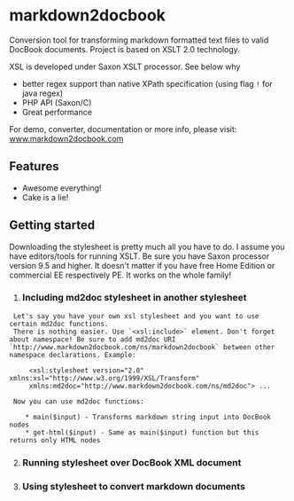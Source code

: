 markdown2docbook
================

Conversion tool for transforming markdown formatted text files to valid DocBook documents. Project is based on XSLT 2.0 technology.

XSL is developed under Saxon XSLT processor. See below why
 
   * better regex support than native XPath specification (using flag `!` for java regex)
   * PHP API (Saxon/C)
   * Great performance

For demo, converter, documentation or more info, please visit:
www.markdown2docbook.com


Features
--------

   * Awesome everything!
   * Cake is a lie!

Getting started
---------------

Downloading the stylesheet is pretty much all you have to do. I assume you have editors/tools for running XSLT. 
Be sure you have Saxon processor version 9.5 and higher. It doesn't matter if you have free Home Edition or commercial EE respectively PE. It works on the whole family! 

   1. ### Including md2doc stylesheet in another stylesheet ###
      
     Let's say you have your own xsl stylesheet and you want to use certain md2doc functions.
     There is nothing easier. Use `<xsl:include>` element. Don't forget about namespace! Be sure to add md2doc URI                `http://www.markdown2docbook.com/ns/markdown2docbook` between other namespace declarations. Example:

         <xsl:stylesheet version="2.0" xmlns:xsl="http://www.w3.org/1999/XSL/Transform"
         xmlns:md2doc="http://www.markdown2docbook.com/ns/md2doc"> ...

     Now you can use md2doc functions:
     
        * main($input) - Transforms markdown string input into DocBook nodes
        * get-html($input) - Same as main($input) function but this returns only HTML nodes
        
   2. ### Running stylesheet over DocBook XML document ###
   
   3. ### Using stylesheet to convert markdown documents ###
